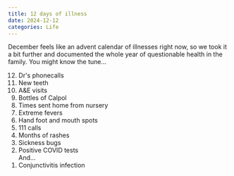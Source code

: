 ```yaml
---
title: 12 days of illness
date: 2024-12-12
categories: Life
---
```


December feels like an advent calendar of illnesses right now, so we took it a bit further and documented the whole year of questionable health in the family. You might know the tune...

<ol reversed>
<li>Dr's phonecalls</li>
<li>New teeth</li>
<li>A&E visits</li>
<li>Bottles of Calpol</li>
<li>Times sent home from nursery</li>
<li>Extreme fevers</li>
<li>Hand foot and mouth spots</li>
<li>111 calls</li>
<li>Months of rashes</li>
<li>Sickness bugs</li>
<li>Positive COVID tests<br/>
And...</li>
<li>Conjunctivitis infection</li>
</ol>